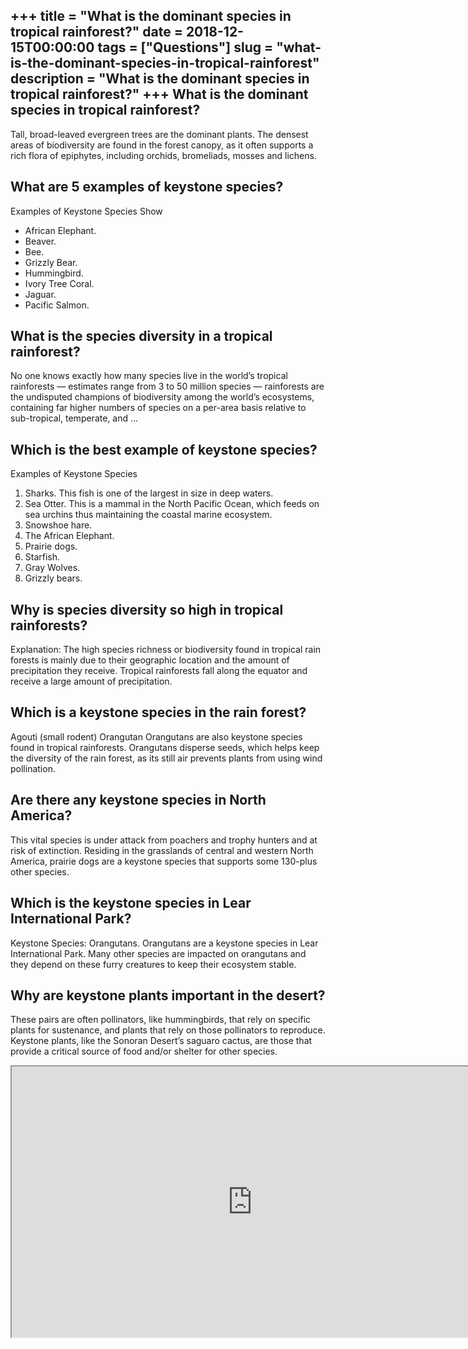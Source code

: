 +++
title = "What is the dominant species in tropical rainforest?"
date = 2018-12-15T00:00:00
tags = ["Questions"]
slug = "what-is-the-dominant-species-in-tropical-rainforest"
description = "What is the dominant species in tropical rainforest?"
+++
What is the dominant species in tropical rainforest?
----------------------------------------------------

Tall, broad-leaved evergreen trees are the dominant plants. The densest areas of biodiversity are found in the forest canopy, as it often supports a rich flora of epiphytes, including orchids, bromeliads, mosses and lichens.

What are 5 examples of keystone species?
----------------------------------------

Examples of Keystone Species Show

- African Elephant.
- Beaver.
- Bee.
- Grizzly Bear.
- Hummingbird.
- Ivory Tree Coral.
- Jaguar.
- Pacific Salmon.

What is the species diversity in a tropical rainforest?
-------------------------------------------------------

No one knows exactly how many species live in the world’s tropical rainforests — estimates range from 3 to 50 million species — rainforests are the undisputed champions of biodiversity among the world’s ecosystems, containing far higher numbers of species on a per-area basis relative to sub-tropical, temperate, and …

Which is the best example of keystone species?
----------------------------------------------

Examples of Keystone Species

1. Sharks. This fish is one of the largest in size in deep waters.
2. Sea Otter. This is a mammal in the North Pacific Ocean, which feeds on sea urchins thus maintaining the coastal marine ecosystem.
3. Snowshoe hare.
4. The African Elephant.
5. Prairie dogs.
6. Starfish.
7. Gray Wolves.
8. Grizzly bears.

Why is species diversity so high in tropical rainforests?
---------------------------------------------------------

Explanation: The high species richness or biodiversity found in tropical rain forests is mainly due to their geographic location and the amount of precipitation they receive. Tropical rainforests fall along the equator and receive a large amount of precipitation.

Which is a keystone species in the rain forest?
-----------------------------------------------

Agouti (small rodent) Orangutan Orangutans are also keystone species found in tropical rainforests. Orangutans disperse seeds, which helps keep the diversity of the rain forest, as its still air prevents plants from using wind pollination.

Are there any keystone species in North America?
------------------------------------------------

This vital species is under attack from poachers and trophy hunters and at risk of extinction. Residing in the grasslands of central and western North America, prairie dogs are a keystone species that supports some 130-plus other species.

Which is the keystone species in Lear International Park?
---------------------------------------------------------

Keystone Species: Orangutans. Orangutans are a keystone species in Lear International Park. Many other species are impacted on orangutans and they depend on these furry creatures to keep their ecosystem stable.

Why are keystone plants important in the desert?
------------------------------------------------

These pairs are often pollinators, like hummingbirds, that rely on specific plants for sustenance, and plants that rely on those pollinators to reproduce. Keystone plants, like the Sonoran Desert’s saguaro cactus, are those that provide a critical source of food and/or shelter for other species.

<iframe allow="accelerometer; autoplay; clipboard-write; encrypted-media; gyroscope; picture-in-picture" allowfullscreen="" class="__youtube_prefs__  epyt-is-override  no-lazyload" data-no-lazy="1" data-origheight="433" data-origwidth="770" data-skipgform_ajax_framebjll="" height="433" id="_ytid_86612" loading="lazy" src="https://www.youtube.com/embed/3vijLre760w?enablejsapi=1&list=PLxLq68shWMj_cvkGXUc2Ymiv3_j4VgP5F&autoplay=0&cc_load_policy=0&cc_lang_pref=&iv_load_policy=1&loop=0&modestbranding=0&rel=1&fs=1&playsinline=0&autohide=2&theme=dark&color=red&controls=1&" title="YouTube player" width="770"></iframe>